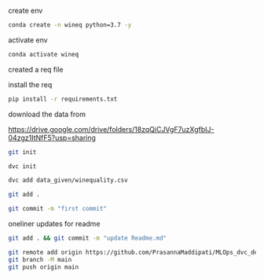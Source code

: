 create env 

```bash
conda create -n wineq python=3.7 -y
```

activate env
```bash
conda activate wineq
```

created a req file

install the req
```bash
pip install -r requirements.txt
```
download the data from 

https://drive.google.com/drive/folders/18zqQiCJVgF7uzXgfbIJ-04zgz1ItNfF5?usp=sharing

```bash
git init
```
```bash
dvc init 
```
```bash
dvc add data_given/winequality.csv
```
```bash
git add .
```
```bash
git commit -m "first commit"
```
oneliner updates  for readme

```bash
git add . && git commit -m "update Readme.md"
```
```bash
git remote add origin https://github.com/PrasannaMaddipati/MLOps_dvc_demo.git
git branch -M main
git push origin main
```